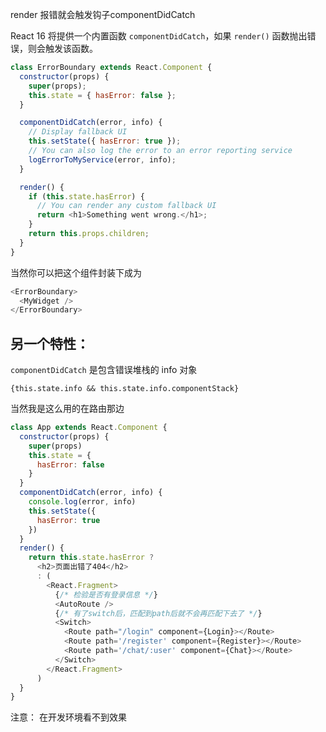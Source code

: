 render  报错就会触发钩子componentDidCatch

 React 16 将提供一个内置函数 `componentDidCatch`，如果 `render()` 函数抛出错误，则会触发该函数。

```javascript
class ErrorBoundary extends React.Component {
  constructor(props) {
    super(props);
    this.state = { hasError: false };
  }

  componentDidCatch(error, info) {
    // Display fallback UI
    this.setState({ hasError: true });
    // You can also log the error to an error reporting service
    logErrorToMyService(error, info);
  }

  render() {
    if (this.state.hasError) {
      // You can render any custom fallback UI
      return <h1>Something went wrong.</h1>;
    }
    return this.props.children;
  }
}
```

当然你可以把这个组件封装下成为

```javascript
<ErrorBoundary>
  <MyWidget />
</ErrorBoundary>
```

##  另一个特性：

`componentDidCatch` 是包含错误堆栈的 info 对象

```
{this.state.info && this.state.info.componentStack}
```

当然我是这么用的在路由那边

```javascript
class App extends React.Component {
  constructor(props) {
    super(props)
    this.state = {
      hasError: false
    }
  }
  componentDidCatch(error, info) {
    console.log(error, info)
    this.setState({
      hasError: true
    })
  }
  render() {
    return this.state.hasError ?
      <h2>页面出错了404</h2>
      : (
        <React.Fragment>
          {/* 检验是否有登录信息 */}
          <AutoRoute />
          {/* 有了switch后，匹配到path后就不会再匹配下去了 */}
          <Switch>
            <Route path="/login" component={Login}></Route>
            <Route path='/register' component={Register}></Route>
            <Route path='/chat/:user' component={Chat}></Route>
          </Switch>
        </React.Fragment>
      )
  }
}
```

注意： 在开发环境看不到效果